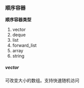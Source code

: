 ### 顺序容器
**顺序容器类型**
1.  vector
2.  deque
3.  list
4.  forward_list
5.  array
6.  string

##### vector 
可改变大小的数组。支持快速随机访问